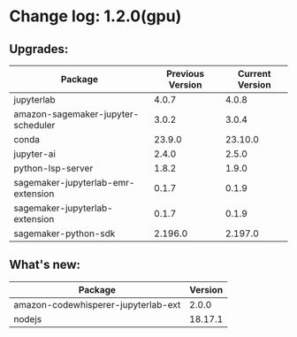 # Change log: 1.2.0(gpu)

## Upgrades: 

Package | Previous Version | Current Version
---|---|---
jupyterlab|4.0.7|4.0.8
amazon-sagemaker-jupyter-scheduler|3.0.2|3.0.4
conda|23.9.0|23.10.0
jupyter-ai|2.4.0|2.5.0
python-lsp-server|1.8.2|1.9.0
sagemaker-jupyterlab-emr-extension|0.1.7|0.1.9
sagemaker-jupyterlab-extension|0.1.7|0.1.9
sagemaker-python-sdk|2.196.0|2.197.0

## What's new: 

Package | Version 
---|---
amazon-codewhisperer-jupyterlab-ext|2.0.0
nodejs|18.17.1
